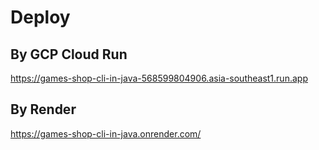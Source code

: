 # Deploy
## By GCP Cloud Run
https://games-shop-cli-in-java-568599804906.asia-southeast1.run.app
## By Render
https://games-shop-cli-in-java.onrender.com/
